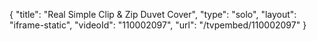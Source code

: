 {
    "title": "Real Simple Clip &amp; Zip Duvet Cover",
    "type": "solo",
    "layout": "iframe-static",
    "videoId": "110002097",
    "url": "\/tvpembed\/110002097"
}